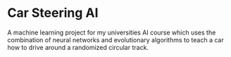# Car Steering AI

A machine learning project for my universities AI course which uses the combination of neural networks and evolutionary algorithms to teach a car how to drive around a randomized circular track.
